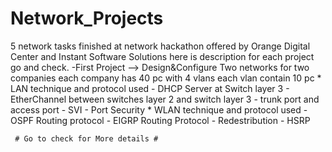 # Network_Projects
 5 network tasks finished at network hackathon offered by Orange Digital Center and Instant Software Solutions here is description for each project
 go and check. 
 -First Project
 --> Design&Configure Two networks for two companies each company has 40 pc with 4 vlans each vlan contain 10 pc 
    * LAN technique and protocol used 
      - DHCP Server at Switch layer 3                    - EtherChannel between switches layer 2 and switch layer 3
      - trunk port and access port                       - SVI 
      - Port Security 
    * WLAN technique and protocol used
     - OSPF Routing protocol                             - EIGRP Routing Protocol 
     - Redestribution                                    - HSRP 
     
     # Go to check for More details #
      
   
